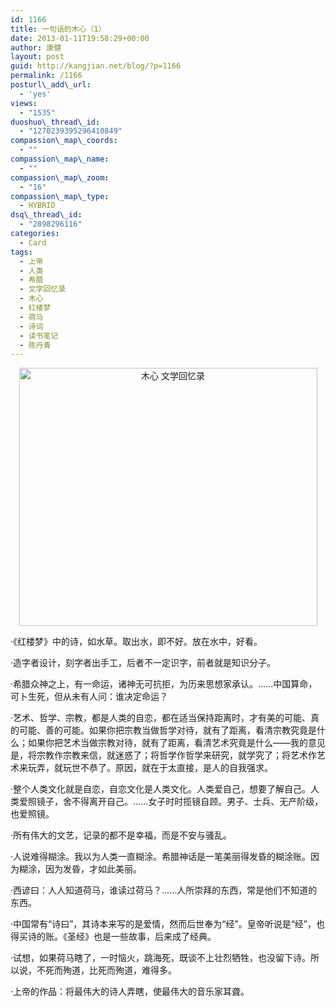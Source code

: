 ```yaml
---
id: 1166
title: 一句话的木心（1）
date: 2013-01-11T19:58:29+00:00
author: 康健
layout: post
guid: http://kangjian.net/blog/?p=1166
permalink: /1166
posturl\_add\_url:
  - 'yes'
views:
  - "1535"
duoshuo\_thread\_id:
  - "1270239395296410849"
compassion\_map\_coords:
  - ""
compassion\_map\_name:
  - ""
compassion\_map\_zoom:
  - "16"
compassion\_map\_type:
  - HYBRID
dsq\_thread\_id:
  - "2898296116"
categories:
  - Card
tags:
  - 上帝
  - 人类
  - 希腊
  - 文学回忆录
  - 木心
  - 红楼梦
  - 荷马
  - 诗词
  - 读书笔记
  - 陈丹青
---
```

<div style="text-align:center;">
  <img src="http://kangjian.net/images/2013/01/36D3F046-5F07-4C7E-9D0A-E682939DB20B.jpg" alt="木心 文学回忆录" border="0" width="477" height="413" />
</div>

·《红楼梦》中的诗，如水草。取出水，即不好。放在水中，好看。

·造字者设计，刻字者出手工，后者不一定识字，前者就是知识分子。

·希腊众神之上，有一命运，诸神无可抗拒，为历来思想家承认。……中国算命，可卜生死，但从未有人问：谁决定命运？

·艺术、哲学、宗教，都是人类的自恋，都在适当保持距离时，才有美的可能、真的可能、善的可能。如果你把宗教当做哲学对待，就有了距离，看清宗教究竟是什么；如果你把艺术当做宗教对待，就有了距离，看清艺术究竟是什么——我的意见是，将宗教作宗教来信，就迷惑了；将哲学作哲学来研究，就学究了；将艺术作艺术来玩弄，就玩世不恭了。原因，就在于太直接，是人的自我强求。

·整个人类文化就是自恋，自恋文化是人类文化。人类爱自己，想要了解自己。人类爱照镜子，舍不得离开自己。……女子时时揽镜自顾。男子、士兵、无产阶级，也爱照镜。

·所有伟大的文艺，记录的都不是幸福，而是不安与骚乱。

·人说难得糊涂。我以为人类一直糊涂。希腊神话是一笔美丽得发昏的糊涂账。因为糊涂，因为发昏，才如此美丽。

·西谚曰：人人知道荷马，谁读过荷马？……人所崇拜的东西，常是他们不知道的东西。

·中国常有“诗曰”，其诗本来写的是爱情，然而后世奉为“经”。皇帝听说是“经”，也得买诗的账。《圣经》也是一些故事，后来成了经典。

·试想，如果荷马瞎了，一时恼火，跳海死，既谈不上壮烈牺牲，也没留下诗。所以说，不死而殉道，比死而殉道，难得多。

·上帝的作品：将最伟大的诗人弄瞎，使最伟大的音乐家耳聋。